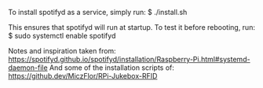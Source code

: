 To install spotifyd as a service, simply run:
$ ./install.sh

This ensures that spotifyd will run at startup.
To test it before rebooting, run:
$ sudo systemctl enable spotifyd

Notes and inspiration taken from:
https://spotifyd.github.io/spotifyd/installation/Raspberry-Pi.html#systemd-daemon-file
And some of the installation scripts of:
https://github.dev/MiczFlor/RPi-Jukebox-RFID
